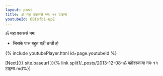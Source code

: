 ```yaml
---
layout: post
title: ॐ महा वकससे नमः ११ टाइम्स
youtubeId: 6BIsfb1-upE
---
```

 
 
 ॐ महा वकससे नमः  
 
 -  जिसके पास बहुत बड़ी छाती हो 
 
  
 
  
 
 
 
 
 
 


{% include youtubePlayer.html id=page.youtubeId %}
 
[Next]({{ site.baseurl }}{% link  split1/_posts/2013-12-08-ॐ महोरस्काया नमः ११ टाइम्स.md%})
 

